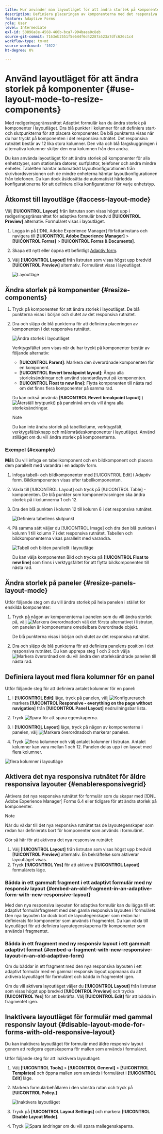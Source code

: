 ```yaml
---
title: Hur använder man layoutläget för att ändra storlek på komponenter för adaptiva Forms?
description: Definiera placeringen av komponenterna med det responsiva stödrastret som finns i layoutläget. Lär dig hur du kommer åt layoutläget, ändrar storlek på komponenter, ändrar storlek på paneler, definierar layout med flera kolumner för en panel, aktiverar det nya responsiva rutnätet för äldre responsiva layouter och inaktiverar layoutläget för formulär med äldre responsiv layout.
feature: Adaptive Forms
role: User
level: Intermediate
exl-id: 53896a8e-4568-460b-bca7-994baea0c8eb
source-git-commit: 7163eb2551f5e644f6d42287a523a7dfc626c1c4
workflow-type: tm+mt
source-wordcount: '1022'
ht-degree: 0%

---
```


# Använd layoutläget för att ändra storlek på komponenter {#use-layout-mode-to-resize-components}

Med redigeringsgränssnittet Adaptivt formulär kan du ändra storlek på komponenter i layoutläget. Dra blå punkter i kolumner för att definiera start- och slutpunkterna för att placera komponenter. De blå punkterna visas när du har tryckt på komponenten i det responsiva rutnätet. Det responsiva rutnätet består av 12 lika stora kolumner. Den vita och blå färgskuggningen i alternativa kolumner skiljer den ena kolumnen från den andra.

Du kan använda layoutläget för att ändra storlek på komponenter för alla enhetstyper, som stationära datorer, surfplattor, telefoner och andra mindre enheter. Tabletten hämtar automatiskt layoutkonfigurationen från skrivbordsversionen och de mindre enheterna hämtar layoutkonfigurationen från telefonen. Du kan dock åsidosätta de automatiskt härledda konfigurationerna för att definiera olika konfigurationer för varje enhetstyp.

## Åtkomst till layoutläge {#access-layout-mode}

Välj **[!UICONTROL Layout]** från listrutan som visas högst upp i redigeringsgränssnittet för adaptiva formulär bredvid **[!UICONTROL Preview]** alternativ. Formuläret visas i layoutläget.

1. Logga in på [!DNL Adobe Experience Manager] författarinstans och navigera till **[!UICONTROL Adobe Experience Manager]** > **[!UICONTROL Forms]** > **[!UICONTROL Forms & Documents]**.
1. Skapa ett nytt eller öppna ett befintligt [Adaptiv form](creating-adaptive-form.md).
1. Välj **[!UICONTROL Layout]** från listrutan som visas högst upp bredvid **[!UICONTROL Preview]** alternativ. Formuläret visas i layoutläget.

   ![Layoutläge](assets/layout_mode_ic_new.png)

## Ändra storlek på komponenter {#resize-components}

1. Tryck på komponenten för att ändra storlek i layoutläget. De blå punkterna visas i början och slutet av det responsiva rutnätet.
1. Dra och släpp de blå punkterna för att definiera placeringen av komponenten i det responsiva rutnätet.

   ![Ändra storlek i layoutläget](assets/layout_mode_resize_new_updated1.png)

   Verktygsfältet som visas när du har tryckt på komponenter består av följande alternativ:

   * **[!UICONTROL Parent]**: Markera den överordnade komponenten för en komponent.
   * **[!UICONTROL Revert breakpoint layout]**: Ångra alla storleksändringar och använd standardlayout på komponenten.
   * **[!UICONTROL Float to new line]**: Flytta komponenten till nästa rad om det finns flera komponenter på samma rad.

   Du kan också använda **[!UICONTROL Revert breakpoint layout]** ( ![Återställ brytpunkt](assets/reverttopreviouslypublishedversion.png)) på panelnivå om du vill ångra alla storleksändringar.

   >[!NOTE]
   >
   >Du kan inte ändra storlek på tabellkolumn, verktygsfält, verktygsfältsknapp och målområdeskomponenter i layoutläget. Använd stilläget om du vill ändra storlek på komponenterna.

### Exempel {#example}

**Mål:** Du vill infoga en tabellkomponent och en bildkomponent och placera dem parallellt med varandra i en adaptiv form.

1. Infoga tabell- och bildkomponenter med [!UICONTROL Edit] i Adaptiv form. Bildkomponenten visas efter tabellkomponenten.
1. Växla till [!UICONTROL Layout] och tryck på [!UICONTROL Table] -komponenten. De blå punkter som komponentvisningen ska ändra storlek på i kolumnerna 1 och 12.
1. Dra den blå punkten i kolumn 12 till kolumn 6 i det responsiva rutnätet.

   ![Definiera tabellens slutpunkt](assets/layout_mode_end_point_table_new.png)

1. På samma sätt väljer du [!UICONTROL Image] och dra den blå punkten i kolumn 1 till kolumn 7 i det responsiva rutnätet. Tabellen och bildkomponenterna visas parallellt med varandra.

   ![Tabell och bilden parallellt i layoutläge](assets/table_image_parallel_new.png)

   Du kan välja komponenten Bild och trycka på **[!UICONTROL Float to new line]** som finns i verktygsfältet för att flytta bildkomponenten till nästa rad.

## Ändra storlek på paneler {#resize-panels-layout-mode}

Utför följande steg om du vill ändra storlek på hela panelen i stället för enskilda komponenter:

1. Tryck på någon av komponenterna i panelen som du vill ändra storlek på, välj ![Markera överordnad](assets/select_parent_icon.svg)och välj det första alternativet i listrutan, om panelen är komponentens omedelbara överordnade objekt.

   De blå punkterna visas i början och slutet av det responsiva rutnätet.

1. Dra och släpp de blå punkterna för att definiera panelens position i det responsiva rutnätet.
Du kan upprepa steg 1 och 2 och välja ![Markera överordnad](assets/float_to_new_line_icon.svg) om du vill ändra den storleksändrade panelen till nästa rad.

## Definiera layout med flera kolumner för en panel

Utför följande steg för att definiera antalet kolumner för en panel:

1. I **[!UICONTROL Edit]** läge, tryck på panelen, välj ![Konfigurera](assets/configure-icon.svg)och markera **[!UICONTROL Responsive - everything on the page without navigation]** från **[!UICONTROL Panel Layout]** nedrullningsbar lista.

1. Tryck ![Spara](assets/save_icon.svg) för att spara egenskaperna.

1. I **[!UICONTROL Layout]** läge, tryck på någon av komponenterna i panelen, välj ![Markera överordnad](assets/select_parent_icon.svg)och markerar panelen.

1. Tryck ![flera kolumner](assets/multi-column.svg) och välj antalet kolumner i listrutan. Antalet kolumner kan vara mellan 1 och 12. Panelen delas upp i en layout med flera kolumner.

![flera kolumner i layoutläge](assets/multi-column-layout.png)

## Aktivera det nya responsiva rutnätet för äldre responsiva layouter {#enableresponsivegrid}

Aktivera det nya responsiva rutnätet för formulär som du skapar med [!DNL Adobe Experience Manager] Forms 6.4 eller tidigare för att ändra storlek på komponenter.

>[!NOTE]
>
>När du växlar till det nya responsiva rutnätet tas de layoutegenskaper som redan har definierats bort för komponenter som används i formuläret.

Gör så här för att aktivera det nya responsiva rutnätet:

1. Välj **[!UICONTROL Layout]** från listrutan som visas högst upp bredvid **[!UICONTROL Preview]** alternativ. En bekräftelse som aktiverar layoutläget visas.
1. Tryck **[!UICONTROL Yes]** för att aktivera **[!UICONTROL Layout]** formulärets läge.

### Bädda in ett gammalt fragment i ett adaptivt formulär med ny responsiv layout {#embed-an-old-fragment-in-an-adaptive-form-with-new-responsive-layout}

Med den nya responsiva layouten för adaptiva formulär kan du lägga till ett adaptivt formulärfragment med den gamla responsiva layouten i formuläret. Den nya layouten tar dock bort de layoutegenskaper som redan har definierats för komponenter som används i fragmentet. Du kan växla till layoutläget för att definiera layoutegenskaperna för komponenter som används i fragmentet.

### Bädda in ett fragment med ny responsiv layout i ett gammalt adaptivt format {#embed-a-fragment-with-new-responsive-layout-in-an-old-adaptive-form}

Om du bäddar in ett fragment med den nya responsiva layouten i ett adaptivt formulär med en gammal responsiv layout uppmanas du att aktivera layoutläget för formuläret och bädda in fragmentet igen.

Om du vill aktivera layoutläget väljer du **[!UICONTROL Layout]** från listrutan som visas högst upp bredvid **[!UICONTROL Preview]** och trycka **[!UICONTROL Yes]** för att bekräfta. Välj **[!UICONTROL Edit]** för att bädda in fragmentet igen.

## Inaktivera layoutläget för formulär med gammal responsiv layout {#disable-layout-mode-for-forms-with-old-responsive-layout}

Du kan inaktivera layoutläget för formulär med äldre responsiv layout genom att redigera egenskaperna för mallen som används i formuläret.

Utför följande steg för att inaktivera layoutläget:

1. Välj **[!UICONTROL Tools]** > **[!UICONTROL General]** > **[!UICONTROL Templates]** och öppna mallen som används i formuläret i **[!UICONTROL Edit]** läge.
1. Markera formulärbehållaren i den vänstra rutan och tryck på **[!UICONTROL Policy.]**

   ![Inaktivera layoutläget](assets/policy_disable_layout_mode.png)

1. Tryck på **[!UICONTROL Layout Settings]** och markera **[!UICONTROL Disable Layout Mode]**.
1. Tryck ![Spara ändringar](assets/save_icon.svg) om du vill spara mallegenskaperna.
